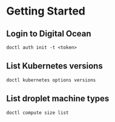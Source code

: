 # Getting Started

## Login to Digital Ocean

`doctl auth init -t <token>`

## List Kubernetes versions

`doctl kubernetes options versions`

## List droplet machine types

`doctl compute size list`
